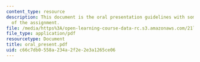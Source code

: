```yaml
---
content_type: resource
description: This document is the oral presentation guidelines with some contextualization
  of the assignment.
file: /media/https%3A/open-learning-course-data-rc.s3.amazonaws.com/21l-704-studies-in-poetry-from-the-sonneteers-to-the-metaphysicals-spring-2006/c66c7db0558a234a2f2e2e3a1265ce06_oral_present.pdf
file_type: application/pdf
resourcetype: Document
title: oral_present.pdf
uid: c66c7db0-558a-234a-2f2e-2e3a1265ce06
---
```

